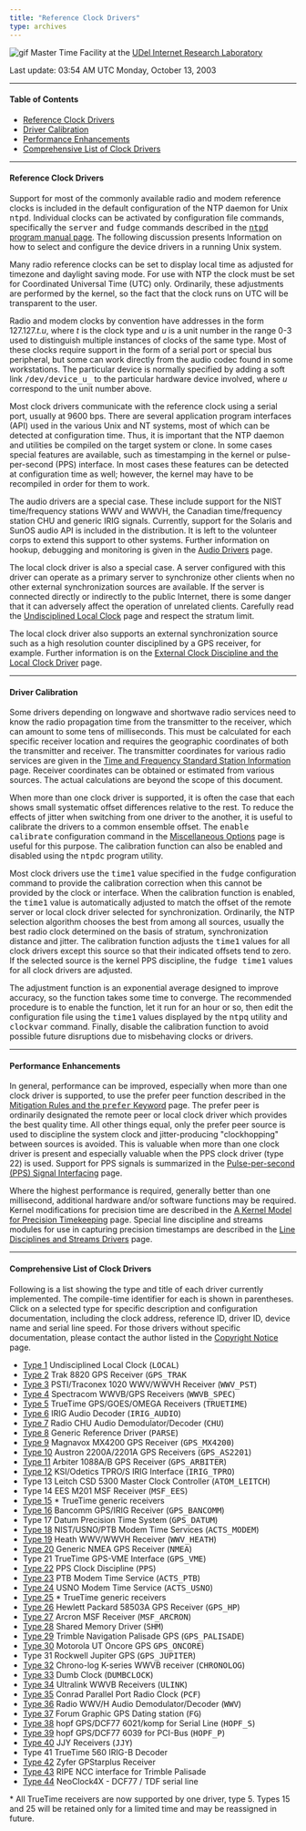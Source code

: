 ```yaml
---
title: "Reference Clock Drivers"
type: archives
---
```


![gif](/archives/pic/stack1a.jpg) Master Time Facility at the [UDel Internet Research Laboratory](/reflib/lab)

Last update:  03:54 AM UTC Monday, October 13, 2003

* * *

#### Table of Contents

*   [Reference Clock Drivers](/archives/4.2.0/refclock/#reference-clock-drivers)
*   [Driver Calibration](/archives/4.2.0/refclock/#driver-calibration)
*   [Performance Enhancements](/archives/4.2.0/refclock/#performance-enhancements)
*   [Comprehensive List of Clock Drivers](/archives/4.2.0/refclock/#comprehensive-list-of-clock-drivers)

* * *

#### Reference Clock Drivers

Support for most of the commonly available radio and modem reference clocks is included in the default configuration of the NTP daemon for Unix <tt>ntpd</tt>. Individual clocks can be activated by configuration file commands, specifically the <tt>server</tt> and <tt>fudge</tt> commands described in the [<tt>ntpd</tt> program manual page](/archives/4.2.0/ntpd). The following discussion presents Information on how to select and configure the device drivers in a running Unix system.

Many radio reference clocks can be set to display local time as adjusted for timezone and daylight saving mode. For use with NTP the clock must be set for Coordinated Universal Time (UTC) only. Ordinarily, these adjustments are performed by the kernel, so the fact that the clock runs on UTC will be transparent to the user.

Radio and modem clocks by convention have addresses in the form 127.127._t.u_, where _t_ is the clock type and _u_ is a unit number in the range 0-3 used to distinguish multiple instances of clocks of the same type. Most of these clocks require support in the form of a serial port or special bus peripheral, but some can work directly from the audio codec found in some workstations. The particular device is normally specified by adding a soft link <tt>/dev/device_u_</tt> to the particular hardware device involved, where _<tt>u</tt>_ correspond to the unit number above.

Most clock drivers communicate with the reference clock using a serial port, usually at 9600 bps. There are several application program interfaces (API) used in the various Unix and NT systems, most of which can be detected at configuration time. Thus, it is important that the NTP daemon and utilities be compiled on the target system or clone. In some cases special features are available, such as timestamping in the kernel or pulse-per-second (PPS) interface. In most cases these features can be detected at configuration time as well; however, the kernel may have to be recompiled in order for them to work.

The audio drivers are a special case. These include support for the NIST time/frequency stations WWV and WWVH, the Canadian time/frequency station CHU and generic IRIG signals. Currently, support for the Solaris and SunOS audio API is included in the distribution. It is left to the volunteer corps to extend this support to other systems. Further information on hookup, debugging and monitoring is given in the [Audio Drivers](/archives/4.2.0/audio) page.

The local clock driver is also a special case. A server configured with this driver can operate as a primary server to synchronize other clients when no other external synchronization sources are available. If the server is connected directly or indirectly to the public Internet, there is some danger that it can adversely affect the operation of unrelated clients. Carefully read the [Undisciplined Local Clock](/archives/drivers/driver1) page and respect the stratum limit.

The local clock driver also supports an external synchronization source such as a high resolution counter disciplined by a GPS receiver, for example. Further information is on the [External Clock Discipline and the Local Clock Driver](/archives/4.2.0/extern) page.

* * *

#### Driver Calibration

Some drivers depending on longwave and shortwave radio services need to know the radio propagation time from the transmitter to the receiver, which can amount to some tens of milliseconds. This must be calculated for each specific receiver location and requires the geographic coordinates of both the transmitter and receiver. The transmitter coordinates for various radio services are given in the [Time and Frequency Standard Station Information](/reflib/qth) page. Receiver coordinates can be obtained or estimated from various sources. The actual calculations are beyond the scope of this document.

When more than one clock driver is supported, it is often the case that each shows small systematic offset differences relative to the rest. To reduce the effects of jitter when switching from one driver to the another, it is useful to calibrate the drivers to a common ensemble offset. The <tt>enable calibrate</tt> configuration command in the [Miscellaneous Options](/archives/4.2.0/miscopt) page is useful for this purpose. The calibration function can also be enabled and disabled using the <tt>ntpdc</tt> program utility.

Most clock drivers use the <tt>time1</tt> value specified in the <tt>fudge</tt> configuration command to provide the calibration correction when this cannot be provided by the clock or interface. When the calibration function is enabled, the <tt>time1</tt> value is automatically adjusted to match the offset of the remote server or local clock driver selected for synchronization. Ordinarily, the NTP selection algorithm chooses the best from among all sources, usually the best radio clock determined on the basis of stratum, synchronization distance and jitter. The calibration function adjusts the <tt>time1</tt> values for all clock drivers except this source so that their indicated offsets tend to zero. If the selected source is the kernel PPS discipline, the <tt>fudge time1</tt> values for all clock drivers are adjusted.

The adjustment function is an exponential average designed to improve accuracy, so the function takes some time to converge. The recommended procedure is to enable the function, let it run for an hour or so, then edit the configuration file using the <tt>time1</tt> values displayed by the <tt>ntpq</tt> utility and <tt>clockvar</tt> command. Finally, disable the calibration function to avoid possible future disruptions due to misbehaving clocks or drivers.

* * *

#### Performance Enhancements

In general, performance can be improved, especially when more than one clock driver is supported, to use the prefer peer function described in the [Mitigation Rules and the <tt>prefer</tt> Keyword](/archives/4.2.0/prefer) page. The prefer peer is ordinarily designated the remote peer or local clock driver which provides the best quality time. All other things equal, only the prefer peer source is used to discipline the system clock and jitter-producing "clockhopping" between sources is avoided. This is valuable when more than one clock driver is present and especially valuable when the PPS clock driver (type 22) is used. Support for PPS signals is summarized in the [Pulse-per-second (PPS) Signal Interfacing](/archives/4.2.0/pps) page.

Where the highest performance is required, generally better than one millisecond, additional hardware and/or software functions may be required. Kernel modifications for precision time are described in the [A Kernel Model for Precision Timekeeping](/archives/4.2.0/kern) page. Special line discipline and streams modules for use in capturing precision timestamps are described in the [Line Disciplines and Streams Drivers](/archives/4.2.0/ldisc) page.

* * *

#### Comprehensive List of Clock Drivers

Following is a list showing the type and title of each driver currently implemented. The compile-time identifier for each is shown in parentheses. Click on a selected type for specific description and configuration documentation, including the clock address, reference ID, driver ID, device name and serial line speed. For those drivers without specific documentation, please contact the author listed in the [Copyright Notice](/archives/4.2.0/copyright) page.

*   [Type 1](/archives/drivers/driver1) Undisciplined Local Clock (<tt>LOCAL</tt>)
*   [Type 2](/archives/drivers/driver2) Trak 8820 GPS Receiver (<tt>GPS_TRAK</tt>
*   [Type 3](/archives/drivers/driver3) PSTI/Traconex 1020 WWV/WWVH Receiver (<tt>WWV_PST</tt>)
*   [Type 4](/archives/drivers/driver4) Spectracom WWVB/GPS Receivers (<tt>WWVB_SPEC</tt>)
*   [Type 5](/archives/drivers/driver5) TrueTime GPS/GOES/OMEGA Receivers (<tt>TRUETIME</tt>)
*   [Type 6](/archives/drivers/driver6) IRIG Audio Decoder (<tt>IRIG_AUDIO</tt>)
*   [Type 7](/archives/drivers/driver7) Radio CHU Audio Demodulator/Decoder (<tt>CHU</tt>)
*   [Type 8](/archives/drivers/driver8) Generic Reference Driver (<tt>PARSE</tt>)
*   [Type 9](/archives/drivers/driver9) Magnavox MX4200 GPS Receiver (<tt>GPS_MX4200</tt>)
*   [Type 10](/archives/drivers/driver10) Austron 2200A/2201A GPS Receivers (<tt>GPS_AS2201</tt>)
*   [Type 11](/archives/drivers/driver11) Arbiter 1088A/B GPS Receiver (<tt>GPS_ARBITER</tt>)
*   [Type 12](/archives/drivers/driver12) KSI/Odetics TPRO/S IRIG Interface (<tt>IRIG_TPRO</tt>)
*   Type 13 Leitch CSD 5300 Master Clock Controller (<tt>ATOM_LEITCH</tt>)
*   Type 14 EES M201 MSF Receiver (<tt>MSF_EES</tt>)
*   [Type 15](/archives/drivers/driver5) * TrueTime generic receivers 
*   [Type 16](/archives/drivers/driver16) Bancomm GPS/IRIG Receiver (<tt>GPS_BANCOMM</tt>)
*   Type 17 Datum Precision Time System (<tt>GPS_DATUM</tt>)
*   [Type 18](/archives/drivers/driver18) NIST/USNO/PTB Modem Time Services (<tt>ACTS_MODEM</tt>)
*   [Type 19](/archives/drivers/driver19) Heath WWV/WWVH Receiver (<tt>WWV_HEATH</tt>)
*   [Type 20](/archives/drivers/driver20) Generic NMEA GPS Receiver (<tt>NMEA</tt>)
*   Type 21 TrueTime GPS-VME Interface (<tt>GPS_VME</tt>)
*   [Type 22](/archives/drivers/driver22) PPS Clock Discipline (<tt>PPS</tt>)
*   [Type 23](/archives/drivers/driver23) PTB Modem Time Service (<tt>ACTS_PTB</tt>) 
*   [Type 24](/archives/drivers/driver24) USNO Modem Time Service (<tt>ACTS_USNO</tt>)
*   [Type 25](/archives/drivers/driver5) * TrueTime generic receivers
*   [Type 26](/archives/drivers/driver26) Hewlett Packard 58503A GPS Receiver (<tt>GPS_HP</tt>)
*   [Type 27](/archives/drivers/driver27) Arcron MSF Receiver (<tt>MSF_ARCRON</tt>)
*   [Type 28](/archives/drivers/driver28) Shared Memory Driver (<tt>SHM</tt>)
*   [Type 29](/archives/drivers/driver29) Trimble Navigation Palisade GPS (<tt>GPS_PALISADE</tt>)
*   [Type 30](/archives/drivers/driver30) Motorola UT Oncore GPS <tt>GPS_ONCORE</tt>)
*   Type 31 Rockwell Jupiter GPS (<tt>GPS_JUPITER</tt>)
*   [Type 32](/archives/drivers/driver32) Chrono-log K-series WWVB receiver (<tt>CHRONOLOG</tt>)
*   [Type 33](/archives/drivers/driver33) Dumb Clock (<tt>DUMBCLOCK</tt>)
*   [Type 34](/archives/drivers/driver34) Ultralink WWVB Receivers (<tt>ULINK</tt>)
*   [Type 35](/archives/drivers/driver35) Conrad Parallel Port Radio Clock (<tt>PCF</tt>)
*   [Type 36](/archives/drivers/driver36) Radio WWV/H Audio Demodulator/Decoder (<tt>WWV</tt>)
*   [Type 37](/archives/drivers/driver37) Forum Graphic GPS Dating station (<tt>FG</tt>)
*   [Type 38](/archives/drivers/driver38) hopf GPS/DCF77 6021/komp for Serial Line (<tt>HOPF_S</tt>)
*   [Type 39](/archives/drivers/driver39) hopf GPS/DCF77 6039 for PCI-Bus (<tt>HOPF_P</tt>)
*   [Type 40](/archives/drivers/driver40) JJY Receivers (<tt>JJY</tt>)
*   Type 41 TrueTime 560 IRIG-B Decoder
*   [Type 42](/archives/drivers/driver42) Zyfer GPStarplus Receiver
*   [Type 43](/archives/drivers/driver43) RIPE NCC interface for Trimble Palisade
*   [Type 44](/archives/drivers/driver44) NeoClock4X - DCF77 / TDF serial line

\* All TrueTime receivers are now supported by one driver, type 5. Types 15 and 25 will be retained only for a limited time and may be reassigned in future.